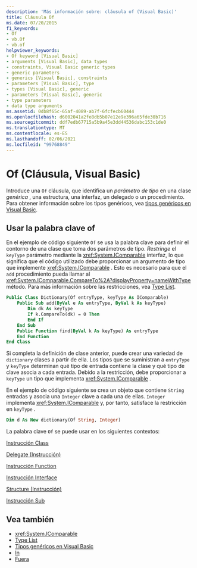 ```yaml
---
description: 'Más información sobre: cláusula of (Visual Basic)'
title: Cláusula Of
ms.date: 07/20/2015
f1_keywords:
- Of
- vb.Of
- vb.of
helpviewer_keywords:
- Of keyword [Visual Basic]
- arguments [Visual Basic], data types
- constraints, Visual Basic generic types
- generic parameters
- generics [Visual Basic], constraints
- parameters [Visual Basic], type
- types [Visual Basic], generic
- parameters [Visual Basic], generic
- type parameters
- data type arguments
ms.assetid: 0db8f65c-65af-4089-ab7f-6fcfecb60444
ms.openlocfilehash: d6002041a2fe8db5b07e12e9e396a65fde30b716
ms.sourcegitcommit: ddf7edb67715a5b9a45e3dd44536dabc153c1de0
ms.translationtype: MT
ms.contentlocale: es-ES
ms.lasthandoff: 02/06/2021
ms.locfileid: "99768849"
---
```

# <a name="of-clause-visual-basic"></a>Of (Cláusula, Visual Basic)

Introduce una `Of` cláusula, que identifica un *parámetro de tipo* en una clase *genérica* , una estructura, una interfaz, un delegado o un procedimiento. Para obtener información sobre los tipos genéricos, vea [tipos genéricos en Visual Basic](../../programming-guide/language-features/data-types/generic-types.md).  
  
## <a name="using-the-of-keyword"></a>Usar la palabra clave of  

 En el ejemplo de código siguiente `Of` se usa la palabra clave para definir el contorno de una clase que toma dos parámetros de tipo. *Restringe* el `keyType` parámetro mediante la <xref:System.IComparable> interfaz, lo que significa que el código utilizado debe proporcionar un argumento de tipo que implemente <xref:System.IComparable> . Esto es necesario para que el `add` procedimiento pueda llamar al <xref:System.IComparable.CompareTo%2A?displayProperty=nameWithType> método. Para más información sobre las restricciones, vea [Type List](type-list.md).  
  
```vb  
Public Class Dictionary(Of entryType, keyType As IComparable)  
    Public Sub add(ByVal e As entryType, ByVal k As keyType)  
        Dim dk As keyType  
        If k.CompareTo(dk) = 0 Then  
        End If  
    End Sub  
    Public Function find(ByVal k As keyType) As entryType  
    End Function  
End Class  
```  
  
 Si completa la definición de clase anterior, puede crear una variedad de `dictionary` clases a partir de ella. Los tipos que se suministran a `entryType` y `keyType` determinan qué tipo de entrada contiene la clase y qué tipo de clave asocia a cada entrada. Debido a la restricción, debe proporcionar a `keyType` un tipo que implementa <xref:System.IComparable> .  
  
 En el ejemplo de código siguiente se crea un objeto que contiene `String` entradas y asocia una `Integer` clave a cada una de ellas. `Integer` implementa <xref:System.IComparable> y, por tanto, satisface la restricción en `keyType` .  
  
```vb  
Dim d As New dictionary(Of String, Integer)  
```  
  
 La palabra clave `Of` se puede usar en los siguientes contextos:  
  
 [Instrucción Class](class-statement.md)  
  
 [Delegate (Instrucción)](delegate-statement.md)  
  
 [Instrucción Function](function-statement.md)  
  
 [Instrucción Interface](interface-statement.md)  
  
 [Structure (Instrucción)](structure-statement.md)  
  
 [Instrucción Sub](sub-statement.md)  
  
## <a name="see-also"></a>Vea también

- <xref:System.IComparable>
- [Type List](type-list.md)
- [Tipos genéricos en Visual Basic](../../programming-guide/language-features/data-types/generic-types.md)
- [In](../modifiers/in-generic-modifier.md)
- [Fuera](../modifiers/out-generic-modifier.md)
